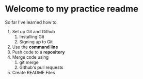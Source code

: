 # Welcome to my practice readme

So far I've learned how to
1. Set up Git and Github
    1. Installing Git
    2. Signing up to Git
2. Use the **command line**
3. Push code to a **repository**
4. Merge code using
    1. git merge
    2. Github's pull requests
5. Create README Files
